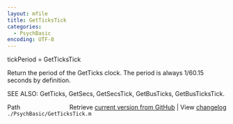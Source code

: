 ```yaml
---
layout: mfile
title: GetTicksTick
categories:
  - PsychBasic
encoding: UTF-8
---
```


 tickPeriod = GetTicksTick  

 Return the period of the GetTicks clock. The period is always 1/60.15  
 seconds by definition.  

SEE ALSO: GetTicks, GetSecs, GetSecsTick, GetBusTicks, GetBusTicksTick.  


<div class="code_header" style="text-align:right;">
  <span style="float:left;">Path&nbsp;&nbsp;</span> <span class="counter">Retrieve <a href=
  "https://raw.github.com/Psychtoolbox-3/Psychtoolbox-3/beta/./PsychBasic/GetTicksTick.m">current version from GitHub</a> | View <a href=
  "https://github.com/Psychtoolbox-3/Psychtoolbox-3/commits/beta/./PsychBasic/GetTicksTick.m">changelog</a></span>
</div>
<div class="code">
  <code>./PsychBasic/GetTicksTick.m</code>
</div>
